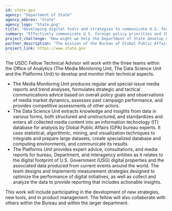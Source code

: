 ```yaml
---
id: state-gpa
agency: "Department of State"
agency_abbrev: "State"
agency_logo: "State.png"
title: "Developing digital tools and strategies to communicate U.S. foreign policy priorities"
summary: "Effectively communicate U.S. foreign policy priorities and the importance of diplomacy and better engage foreign publics"
project_challenge: "How might we help the Department of State develop new digital tools and strategies to more effectively communicate U.S. foreign policy priorities and the importance of diplomacy and better engage foreign publics?"
partner_description: "The mission of the Bureau of Global Public Affairs (GPA) is to serve the American people by effectively communicating U.S. foreign policy priorities and the importance of diplomacy to American audiences, and engaging foreign publics to enhance their understanding of and support for the values and policies of the United States."
project_link: https://www.state.gov
---
```


The USDC Fellow Technical Advisor will work with the three teams within the Office of Analytics (The Media Monitoring Unit, The Data Science Unit and the Platforms Unit) to develop and monitor their technical aspects.
<ul>
<li>The Media Monitoring Unit produces regular and special-issue media reports and trend analyses, formulates strategic and tactical communications advice based on overall policy goals and observations of media market dynamics, assesses past campaign performance, and provides competitive assessments of other actors.</li>
<li>The Data Science Unit extracts knowledge and insights from data in various forms, both structured and unstructured, and standardizes and enters all collected media content into an information technology (IT) database for analysis by Global Public Affairs (GPA) bureau experts. It uses statistical, algorithmic, mining, and visualization techniques to integrate and prepare large datasets, create specialized database and computing environments, and communicate its results.</li>
<li>The Platforms Unit provides expert advice, consultations, and media reports for bureau, Department, and interagency entities as it relates to the digital footprint of U.S. Government (USG) digital properties and the associated data produced from current events around the world. The team designs and implements measurement strategies designed to optimize the performance of digital initiatives, as well as collect and analyze the data to provide reporting that includes actionable insights.</li>
</ul>
This work will include participating in the development of new strategies, new tools, and in product management. The fellow will also collaborate with others within the Bureau and within the larger department.
